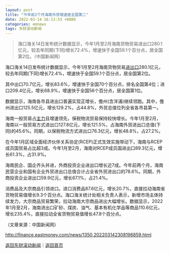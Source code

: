 ```yaml
---
layout: post
title: "今年前2个月海南外贸增速居全国第二"
date: 2022-03-14 16:13:53 +0800
categories: emnews
tags: 东财滚动新闻
---
```

> 海口海关14日发布统计数据显示，今年1月至2月海南货物贸易进出口280.1亿元，较去年同期(下同)增长72.4%，增速快于全国59.1个百分点，居全国第2位。（中国新闻网）

<p>海口海关14日发布统计数据显示，今年1月至2月海南货物贸易<span id="Info.381"><a href="http://data.eastmoney.com/cjsj/hgjck.html" class="infokey">进出口</a></span>280.1亿元，较去年同期(下同)增长72.4%，增速快于全国59.1个百分点，居全国第2位。</p>
 <p>其中出口70.7亿元，增长83.6%，增速快于全国70个百分点，排名全国第4位；进口209.4亿元，增长68.9%，增速快于全国56个百分点，居全国第1位。</p>
 <p>数据显示，海南各市县进出口普遍实现正增长，儋州(含洋浦)继续领跑。其中，儋州进出口125.5亿元，增长129.2%，占44.8%，外贸总值位列全省各市县第一。</p>
 <p>海南一般贸易占<span id="Info.3291"><a href="http://data.eastmoney.com/zlsj/" class="infokey">主力</a></span>且增速领先，保税物流贸易保持较快增长。今年1月至2月，海南以一般贸易方式进出口127.8亿元，增长121.5%，占海南外贸进出口总值(下同)的45.6%。同期，以保税物流方式进出口76.3亿元，增长48.8%，占27.2%。</p>
 <p>在今年1月区域全面经济伙伴关系协定(RCEP)正式生效实施带动下，海南与RCEP成员国贸易占比超3成。今年1月至2月，海南对RCEP成员国进出口89.3亿元，增长61.3%，占31.9%。</p>
 <p>海南民企、国企齐头并进，外商投资企业进出口增长近7成。今年前两个月，海南民营企业和国有企业外贸进出口总值合计占全省外贸进出口的78.6%。同期，外商投资企业进出口59.9亿元，增长67.1%，占21.4%。</p>
 <p>消费品及大宗商品引领进口。进口消费品87.6亿元，增长20.7%，直接拉动海南省货物贸易值增长9.3个百分点。海口海关统计处相关负责人表示，新增市场主体持续发力，大宗商品贸易繁荣，拉动海南大宗商品进出大幅增长。数据显示，2022年1月至2月，海南进出口矿砂、煤炭、油气、基本有机化学品等商品110.6亿元，增长235.4%，直接拉动全省货物贸易值增长47.8个百分点。</p><p class="em_media">（文章来源：中国新闻网）</p>

<http://finance.eastmoney.com/news/1350,202203142308196859.html>

[返回东财滚动新闻](//finews.withounder.com/emnews/)｜[返回首页](//finews.withounder.com/)